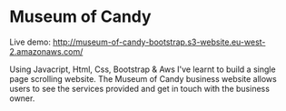 # Museum of Candy

Live demo: http://museum-of-candy-bootstrap.s3-website.eu-west-2.amazonaws.com/

Using Javacript, Html, Css, Bootstrap & Aws I've learnt to build a single page scrolling website. The Museum of Candy business website allows users to see the services provided and get in touch with the business owner.
